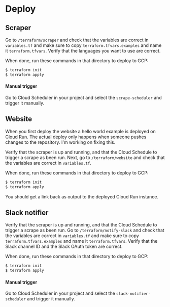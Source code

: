 # Deploy

## Scraper

Go to `/terraform/scraper` and check that the variables are correct in `variables.tf` and make sure to copy `terraform.tfvars.examples` and name it `terraform.tfvars`. Verify that the languages you want to use are correct.

When done, run these commands in that directory to deploy to GCP:

```sh
$ terraform init
$ terraform apply
```

#### Manual trigger

Go to Cloud Scheduler in your project and select the `scrape-scheduler` and trigger it manually.

## Website

When you first deploy the website a hello world example is deployed on Cloud Run. The actual deploy only happens when someone pushes changes to the repository. I'm working on fixing this.

Verify that the scraper is up and running, and that the Cloud Schedule to trigger a scrape as been run.
Next, go to `/terraform/website` and check that the variables are correct in `variables.tf`.

When done, run these commands in that directory to deploy to GCP:

```sh
$ terraform init
$ terraform apply
```

You should get a link back as output to the deployed Cloud Run instance.

## Slack notifier

Verify that the scraper is up and running, and that the Cloud Schedule to trigger a scrape as been run.
Go to `/terraform/notify-slack` and check that the variables are correct in `variables.tf` and make sure to copy `terraform.tfvars.examples` and name it `terraform.tfvars`. Verify that the Slack channel ID and the Slack OAuth token are correct.

When done, run these commands in that directory to deploy to GCP:

```sh
$ terraform init
$ terraform apply
```

#### Manual trigger

Go to Cloud Scheduler in your project and select the `slack-notifier-scheduler` and trigger it manually.
